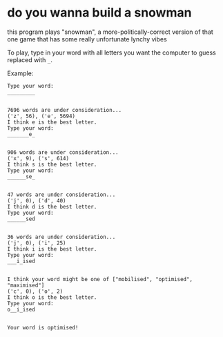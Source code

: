 # do you wanna build a snowman

this program plays "snowman", a more-politically-correct version of that one game that has some really unfortunate lynchy vibes

To play, type in your word with all letters you want the computer to guess replaced with `_`.

Example:

```
Type your word: 
_________


7696 words are under consideration...
('z', 56), ('e', 5694)
I think e is the best letter.
Type your word: 
_______e_


906 words are under consideration...
('x', 9), ('s', 614)
I think s is the best letter.
Type your word: 
______se_


47 words are under consideration...
('j', 0), ('d', 40)
I think d is the best letter.
Type your word: 
______sed


36 words are under consideration...
('j', 0), ('i', 25)
I think i is the best letter.
Type your word: 
___i_ised


I think your word might be one of ["mobilised", "optimised", "maximised"]
('c', 0), ('o', 2)
I think o is the best letter.
Type your word: 
o__i_ised


Your word is optimised!
```
